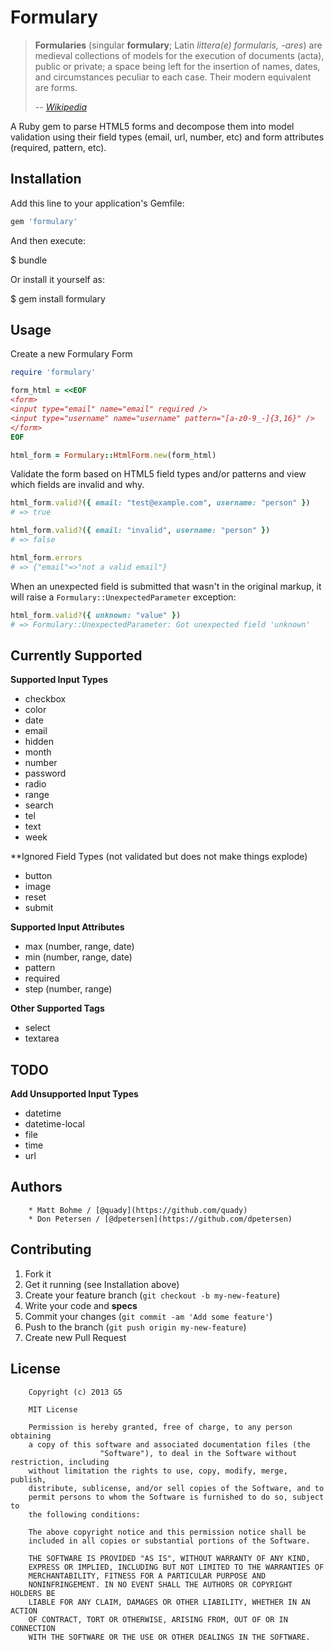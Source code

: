 # Formulary

> <strong>Formularies</strong> (singular <strong>formulary</strong>; Latin <em>littera(e) formularis, -ares</em>) are medieval collections of models for the execution of documents (acta), public or private; a space being left for the insertion of names, dates, and circumstances peculiar to each case. Their modern equivalent are forms.
>
> -- <cite><a href="http://en.wikipedia.org/wiki/Formulary_%28model_documents%29">Wikipedia</a></cite> 

A Ruby gem to parse HTML5 forms and decompose them into model validation using their field types (email, url, number, etc) and form attributes (required, pattern, etc).


## Installation

Add this line to your application's Gemfile:

```ruby
gem 'formulary'
```

And then execute:

$ bundle

Or install it yourself as:

$ gem install formulary


## Usage

Create a new Formulary Form

```ruby
require 'formulary'

form_html = <<EOF
<form>
<input type="email" name="email" required />
<input type="username" name="username" pattern="[a-z0-9_-]{3,16}" />
</form>
EOF

html_form = Formulary::HtmlForm.new(form_html)
```

Validate the form based on HTML5 field types and/or patterns and view which fields are invalid and why.

```ruby
html_form.valid?({ email: "test@example.com", username: "person" })
# => true

html_form.valid?({ email: "invalid", username: "person" })
# => false

html_form.errors
# => {"email"=>"not a valid email"}
```

When an unexpected field is submitted that wasn't in the original markup, it will raise a `Formulary::UnexpectedParameter` exception:

```ruby
html_form.valid?({ unknown: "value" })
# => Formulary::UnexpectedParameter: Got unexpected field 'unknown'
```

## Currently Supported

**Supported Input Types**
- checkbox
- color
- date
- email
- hidden
- month
- number
- password
- radio
- range
- search
- tel 
- text
- week

**Ignored Field Types (not validated but does not make things explode)
- button
- image
- reset
- submit

**Supported Input Attributes**
- max (number, range, date)
- min (number, range, date)
- pattern
- required
- step (number, range)

**Other Supported Tags**
- select
- textarea


## TODO

**Add Unsupported Input Types**
- datetime
- datetime-local
- file
- time
- url 

## Authors

        * Matt Bohme / [@quady](https://github.com/quady)
        * Don Petersen / [@dpetersen](https://github.com/dpetersen)


## Contributing

1. Fork it
2. Get it running (see Installation above)
3. Create your feature branch (`git checkout -b my-new-feature`)
4. Write your code and **specs**
5. Commit your changes (`git commit -am 'Add some feature'`)
6. Push to the branch (`git push origin my-new-feature`)
7. Create new Pull Request


## License

        Copyright (c) 2013 G5

        MIT License

        Permission is hereby granted, free of charge, to any person obtaining
        a copy of this software and associated documentation files (the
                        "Software"), to deal in the Software without restriction, including
        without limitation the rights to use, copy, modify, merge, publish,
        distribute, sublicense, and/or sell copies of the Software, and to
        permit persons to whom the Software is furnished to do so, subject to
        the following conditions:

        The above copyright notice and this permission notice shall be
        included in all copies or substantial portions of the Software.

        THE SOFTWARE IS PROVIDED "AS IS", WITHOUT WARRANTY OF ANY KIND,
        EXPRESS OR IMPLIED, INCLUDING BUT NOT LIMITED TO THE WARRANTIES OF
        MERCHANTABILITY, FITNESS FOR A PARTICULAR PURPOSE AND
        NONINFRINGEMENT. IN NO EVENT SHALL THE AUTHORS OR COPYRIGHT HOLDERS BE
        LIABLE FOR ANY CLAIM, DAMAGES OR OTHER LIABILITY, WHETHER IN AN ACTION
        OF CONTRACT, TORT OR OTHERWISE, ARISING FROM, OUT OF OR IN CONNECTION
        WITH THE SOFTWARE OR THE USE OR OTHER DEALINGS IN THE SOFTWARE.

